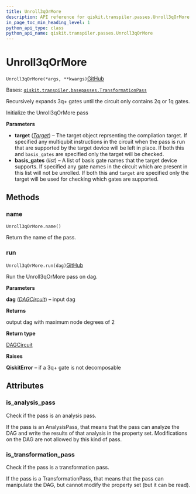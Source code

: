 ```yaml
---
title: Unroll3qOrMore
description: API reference for qiskit.transpiler.passes.Unroll3qOrMore
in_page_toc_min_heading_level: 1
python_api_type: class
python_api_name: qiskit.transpiler.passes.Unroll3qOrMore
---
```


# Unroll3qOrMore

<span id="qiskit.transpiler.passes.Unroll3qOrMore" />

`Unroll3qOrMore(*args, **kwargs)`[GitHub](https://github.com/qiskit/qiskit/tree/stable/0.40/qiskit/transpiler/passes/basis/unroll_3q_or_more.py "view source code")

Bases: [`qiskit.transpiler.basepasses.TransformationPass`](qiskit.transpiler.TransformationPass "qiskit.transpiler.basepasses.TransformationPass")

Recursively expands 3q+ gates until the circuit only contains 2q or 1q gates.

Initialize the Unroll3qOrMore pass

**Parameters**

*   **target** ([*Target*](qiskit.transpiler.Target "qiskit.transpiler.Target")) – The target object reprsenting the compilation target. If specified any multiqubit instructions in the circuit when the pass is run that are supported by the target device will be left in place. If both this and `basis_gates` are specified only the target will be checked.
*   **basis\_gates** (*list*) – A list of basis gate names that the target device supports. If specified any gate names in the circuit which are present in this list will not be unrolled. If both this and `target` are specified only the target will be used for checking which gates are supported.

## Methods

### name

<span id="qiskit.transpiler.passes.Unroll3qOrMore.name" />

`Unroll3qOrMore.name()`

Return the name of the pass.

### run

<span id="qiskit.transpiler.passes.Unroll3qOrMore.run" />

`Unroll3qOrMore.run(dag)`[GitHub](https://github.com/qiskit/qiskit/tree/stable/0.40/qiskit/transpiler/passes/basis/unroll_3q_or_more.py "view source code")

Run the Unroll3qOrMore pass on dag.

**Parameters**

**dag** ([*DAGCircuit*](qiskit.dagcircuit.DAGCircuit "qiskit.dagcircuit.DAGCircuit")) – input dag

**Returns**

output dag with maximum node degrees of 2

**Return type**

[DAGCircuit](qiskit.dagcircuit.DAGCircuit "qiskit.dagcircuit.DAGCircuit")

**Raises**

**QiskitError** – if a 3q+ gate is not decomposable

## Attributes

<span id="qiskit.transpiler.passes.Unroll3qOrMore.is_analysis_pass" />

### is\_analysis\_pass

Check if the pass is an analysis pass.

If the pass is an AnalysisPass, that means that the pass can analyze the DAG and write the results of that analysis in the property set. Modifications on the DAG are not allowed by this kind of pass.

<span id="qiskit.transpiler.passes.Unroll3qOrMore.is_transformation_pass" />

### is\_transformation\_pass

Check if the pass is a transformation pass.

If the pass is a TransformationPass, that means that the pass can manipulate the DAG, but cannot modify the property set (but it can be read).

